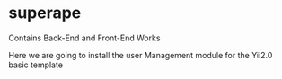 # superape
Contains Back-End and Front-End Works

Here we are going to install the user Management module for the Yii2.0 basic template

